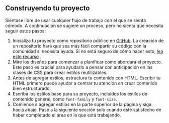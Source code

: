 ## Construyendo tu proyecto

Siéntase libre de usar cualquier flujo de trabajo con el que se sienta cómodo. A continuación se sugiere un proceso, pero no sienta que necesita seguir estos pasos:

1. Inicializa tu proyecto como repositorio público en [GitHub](https://github.com/). La creación de un repositorio hará que sea más fácil compartir su código con la comunidad si necesita ayuda. Si no está seguro de cómo hacer esto, [lea este recurso](https://guias.makeitreal.camp/git) .
2. Mire los diseños para comenzar a planificar cómo abordará el proyecto. Este paso es crucial para ayudarlo a pensar con anticipación en las clases de CSS para crear estilos reutilizables.
3. Antes de agregar estilos, estructura tu contenido con HTML. Escribir tu HTML primero puede ayudar a centrar tu atención en crear contenido bien estructurado.
4. Escriba los estilos base para su proyecto, incluidos los estilos de contenido general, como `font-family` y `font-size`.
5. Comience a agregar estilos en la parte superior de la página y siga hacia abajo. Pase a la siguiente sección solo cuando esté satisfecho de haber completado el área en la que está trabajando.

